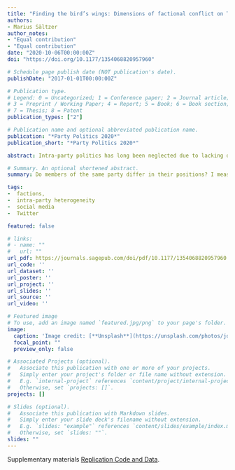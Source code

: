 ```yaml
---
title: "Finding the bird’s wings: Dimensions of factional conflict on Twitter"
authors:
- Marius Sältzer
author_notes:
- "Equal contribution"
- "Equal contribution"
date: "2020-10-06T00:00:00Z"
doi: "https://doi.org/10.1177/1354068820957960"

# Schedule page publish date (NOT publication's date).
publishDate: "2017-01-01T00:00:00Z"

# Publication type.
# Legend: 0 = Uncategorized; 1 = Conference paper; 2 = Journal article;
# 3 = Preprint / Working Paper; 4 = Report; 5 = Book; 6 = Book section;
# 7 = Thesis; 8 = Patent
publication_types: ["2"]

# Publication name and optional abbreviated publication name.
publication: "*Party Politics 2020*"
publication_short: "*Party Politics 2020*"

abstract: Intra-party politics has long been neglected due to lacking data sources. While we have a good understanding of the dynamics of ideological competition between parties, we know less about how individuals or groups inside parties influence policy, leadership selection and coalition bargaining. These questions can only be answered if we can place individual politicians and sub-party groups like factions on the same dimensions as in inter-party competition. This task has been notoriously difficult, as most existing measures either work on the party level, or are in other ways determined by the party agenda. Social media is a new data source that allows analyzing positions of individual politicians in party-centered systems, as it is subject to limited party control. I apply canonical correspondence analysis to account for hierarchical data structures and estimate multidimensional positions of the Twitter accounts of 498 Members of the German Bundestag based on more than 800,000 tweets since 2017. To test the effect of intra-party actors on their relative ideological placement, I coded the faction membership of 247 Twitter users in the Bundestag. I show that Twitter text reproduces party positions and dimensions. Members of factions are more likely to represent their faction’s positions, both on the cultural and the economic dimension.

# Summary. An optional shortened abstract.
summary: Do members of the same party differ in their positions? I measure the effect of faction membership on self-positioning on Twitter.

tags:
-  factions, 
-  intra-party heterogeneity 
-  social media
-  Twitter

featured: false

# links:
# - name: ""
#   url: ""
url_pdf: https://journals.sagepub.com/doi/pdf/10.1177/1354068820957960
url_code: ''
url_dataset: ''
url_poster: ''
url_project: ''
url_slides: ''
url_source: ''
url_video: ''

# Featured image
# To use, add an image named `featured.jpg/png` to your page's folder. 
image:
  caption: 'Image credit: [**Unsplash**](https://unsplash.com/photos/jdD8gXaTZsc)'
  focal_point: ""
  preview_only: false

# Associated Projects (optional).
#   Associate this publication with one or more of your projects.
#   Simply enter your project's folder or file name without extension.
#   E.g. `internal-project` references `content/project/internal-project/index.md`.
#   Otherwise, set `projects: []`.
projects: []

# Slides (optional).
#   Associate this publication with Markdown slides.
#   Simply enter your slide deck's filename without extension.
#   E.g. `slides: "example"` references `content/slides/example/index.md`.
#   Otherwise, set `slides: ""`.
slides: ""
---
```


Supplementary materials [Replication Code and Data](https://github.com/msaeltzer/birdfish/tree/master/partypolitics).
